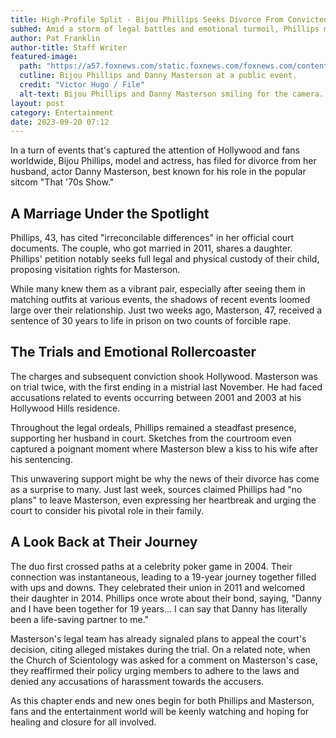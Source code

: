 ```yaml
---
title: High-Profile Split - Bijou Phillips Seeks Divorce From Convicted Actor Danny Masterson
subhed: Amid a storm of legal battles and emotional turmoil, Phillips moves to end nearly two-decade relationship.
author: Pat Franklin
author-title: Staff Writer
featured-image: 
  path: "https://a57.foxnews.com/static.foxnews.com/foxnews.com/content/uploads/2023/09/672/378/danny-masterson-bijou-phillips-divorce.jpg?ve=1&tl=1"
  cutline: Bijou Phillips and Danny Masterson at a public event.
  credit: "Victor Hugo / File"
  alt-text: Bijou Phillips and Danny Masterson smiling for the camera.
layout: post
category: Entertainment
date: 2023-09-20 07:12
---
```


In a turn of events that's captured the attention of Hollywood and fans worldwide, Bijou Phillips, model and actress, has filed for divorce from her husband, actor Danny Masterson, best known for his role in the popular sitcom "That '70s Show."

## A Marriage Under the Spotlight

Phillips, 43, has cited "irreconcilable differences" in her official court documents. The couple, who got married in 2011, shares a daughter. Phillips' petition notably seeks full legal and physical custody of their child, proposing visitation rights for Masterson.

While many knew them as a vibrant pair, especially after seeing them in matching outfits at various events, the shadows of recent events loomed large over their relationship. Just two weeks ago, Masterson, 47, received a sentence of 30 years to life in prison on two counts of forcible rape.

## The Trials and Emotional Rollercoaster

The charges and subsequent conviction shook Hollywood. Masterson was on trial twice, with the first ending in a mistrial last November. He had faced accusations related to events occurring between 2001 and 2003 at his Hollywood Hills residence. 

Throughout the legal ordeals, Phillips remained a steadfast presence, supporting her husband in court. Sketches from the courtroom even captured a poignant moment where Masterson blew a kiss to his wife after his sentencing.

This unwavering support might be why the news of their divorce has come as a surprise to many. Just last week, sources claimed Phillips had "no plans" to leave Masterson, even expressing her heartbreak and urging the court to consider his pivotal role in their family.

## A Look Back at Their Journey

The duo first crossed paths at a celebrity poker game in 2004. Their connection was instantaneous, leading to a 19-year journey together filled with ups and downs. They celebrated their union in 2011 and welcomed their daughter in 2014. Phillips once wrote about their bond, saying, "Danny and I have been together for 19 years... I can say that Danny has literally been a life-saving partner to me."

Masterson's legal team has already signaled plans to appeal the court's decision, citing alleged mistakes during the trial. On a related note, when the Church of Scientology was asked for a comment on Masterson's case, they reaffirmed their policy urging members to adhere to the laws and denied any accusations of harassment towards the accusers.

As this chapter ends and new ones begin for both Phillips and Masterson, fans and the entertainment world will be keenly watching and hoping for healing and closure for all involved.
